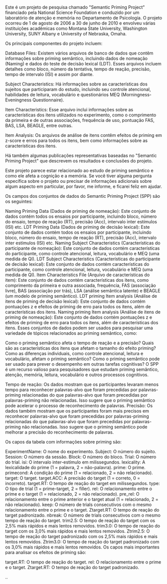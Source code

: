 Este é um projeto de pesquisa chamado "Semantic Priming Project" financiado pela National Science Foundation e conduzido por um laboratório de atenção e memória no Departamento de Psicologia. O projeto ocorreu de 1 de agosto de 2006 a 30 de junho de 2010 e envolveu várias instituições acadêmicas como Montana State University, Washington University, SUNY Albany e University of Nebraska, Omaha.

Os principais componentes do projeto incluem:

Database Files: Existem vários arquivos de banco de dados que contêm informações sobre priming semântico, incluindo dados de nomeação (Naming) e dados do teste de decisão lexical (LDT). Esses arquivos incluem detalhes como bloco, número da tentativa, tempo de reação, precisão, tempo de intervalo (ISI) e assim por diante.

Subject Characteristics: Há informações sobre as características dos sujeitos que participaram do estudo, incluindo seu controle atencional, habilidades de leitura, vocabulário e questionários MEQ (Morningness-Eveningness Questionnaire).

Item Characteristics: Esse arquivo inclui informações sobre as características dos itens utilizados no experimento, como o comprimento da primeira e de outras associações, frequência de uso, pontuação FAS, BAS, LSA, BEAGLE, entre outras.

Item Analysis: Os arquivos de análise de itens contêm efeitos de priming em z-score e erros para todos os itens, bem como informações sobre as características dos itens.

Há também algumas publicações representativas baseadas no "Semantic Priming Project" que descrevem os resultados e conclusões do projeto.

Este projeto parece estar relacionado ao estudo de priming semântico e como ele afeta a cognição e a memória. Se você tiver alguma pergunta específica sobre o projeto ou precisar de informações adicionais sobre algum aspecto em particular, por favor, me informe, e ficarei feliz em ajudar.

Os campos dos conjuntos de dados do Semantic Priming Project (SPP) são os seguintes:

Naming Priming Data (Dados de priming de nomeação): Este conjunto de dados contém todos os ensaios por participante, incluindo bloco, número do ensaio, tempo de reação (RT), precisão (Acc), intervalo inter estímulos (ISI) etc.
LDT Priming Data (Dados de priming de decisão lexical): Este conjunto de dados contém todos os ensaios por participante, incluindo bloco, número do ensaio, tempo de reação (RT), precisão (Acc), intervalo inter estímulos (ISI) etc.
Naming Subject Characteristics (Características do participante de nomeação): Este conjunto de dados contém características do participante, como controle atencional, leitura, vocabulário e MEQ (uma medida de QI).
LDT Subject Characteristics (Características do participante de decisão lexical): Este conjunto de dados contém características do participante, como controle atencional, leitura, vocabulário e MEQ (uma medida de QI).
Item Characteristics File (Arquivo de características do item): Este conjunto de dados contém características dos itens, como comprimento da primeira e outra associada, frequência, FAS (associação livre), BAS (associação por trás), LSA (análise semântica latente) e BEAGLE (um modelo de priming semântico).
LDT priming Item analysis (Análise de itens de priming de decisão lexical): Este conjunto de dados contém pontuações z e efeitos de priming de erro para todos os itens, além de características dos itens.
Naming priming Item analysis (Análise de itens de priming de nomeação): Este conjunto de dados contém pontuações z e efeitos de priming de erro para todos os itens, além de características dos itens.
Esses conjuntos de dados podem ser usados para pesquisar uma variedade de tópicos relacionados ao priming semântico, como:

Como o priming semântico afeta o tempo de reação e a precisão?
Quais são as características dos itens que afetam o tamanho do efeito priming?
Como as diferenças individuais, como controle atencional, leitura e vocabulário, afetam o priming semântico?
Como o priming semântico pode ser usado para prever o desempenho em outras tarefas cognitivas?
O SPP é um recurso valioso para pesquisadores que estudam priming semântico, atenção, memória, leitura, vocabulário e outros processos cognitivos.

Tempo de reação: Os dados mostram que os participantes levaram menos tempo para reconhecer palavras-alvo que foram precedidas por palavras-priming relacionadas do que palavras-alvo que foram precedidas por palavras-priming não relacionadas. Isso sugere que o priming semântico pode acelerar o processo de reconhecimento de palavras.
Precisão: Os dados também mostram que os participantes foram mais precisos em reconhecer palavras-alvo que foram precedidas por palavras-priming relacionadas do que palavras-alvo que foram precedidas por palavras-priming não relacionadas. Isso sugere que o priming semântico pode melhorar a precisão do reconhecimento de palavras.



Os capos da tabela com informações sobre priming são:

ExperimentName: O nome do experimento.
Subject: O número do sujeito.
Session: O número da sessão.
Block: O número do bloco.
Trial: O número do trial.
isi: O intervalo inter-estímulo em milissegundos.
lexicality: A lexicalidade do prime (1 = palavra, 2 = não-palavra).
prime: O prime.
primecond: A condição do prime (1 = relacionado, 2 = não relacionado).
target: O target.
target.ACC: A precisão do target (1 = correto, 0 = incorreto).
target.RT: O tempo de reação do target em milissegundos.
type: O tipo de trial (1 = prime-target, 2 = filler).
rel: O relacionamento entre o prime e o target (1 = relacionado, 2 = não relacionado).
pre_rel: O relacionamento entre o prime anterior e o target atual (1 = relacionado, 2 = não relacionado).
keep: O número de trials consecutivos com o mesmo relacionamento entre o prime e o target.
Ztarget.RT: O tempo de reação do target padronizado.
nbreak: O número de trials consecutivos com o mesmo tempo de reação do target.
trim2.5: O tempo de reação do target com os 2,5% mais rápidos e mais lentos removidos.
trim3.0: O tempo de reação do target com os 3,0% mais rápidos e mais lentos removidos.
Ztrim2.5: O tempo de reação do target padronizado com os 2,5% mais rápidos e mais lentos removidos.
Ztrim3.0: O tempo de reação do target padronizado com os 3,0% mais rápidos e mais lentos removidos.
Os capos mais importantes para analisar os efeitos de priming são:

target.RT: O tempo de reação do target.
rel: O relacionamento entre o prime e o target.
Ztarget.RT: O tempo de reação do target padronizado.


..
